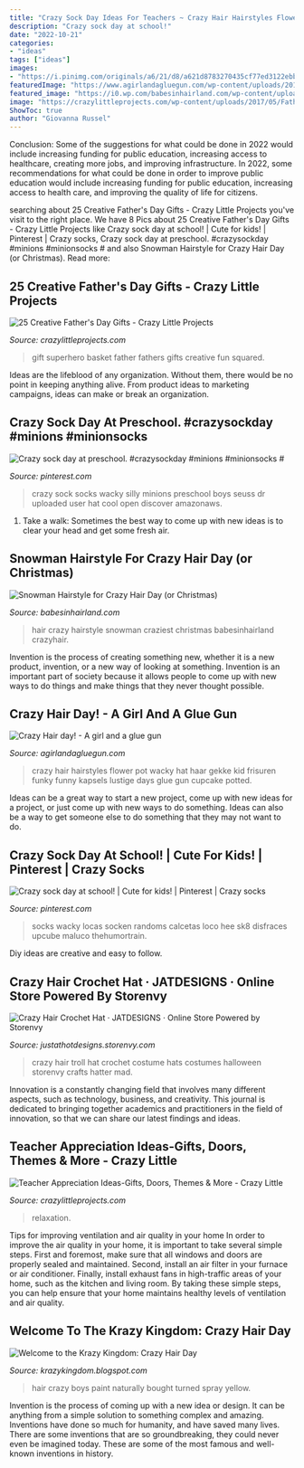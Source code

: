 ```yaml
---
title: "Crazy Sock Day Ideas For Teachers ~ Crazy Hair Hairstyles Flower Pot Wacky Hat Haar Gekke Kid Frisuren Funky Funny Kapsels Lustige Days Glue Gun Cupcake Potted"
description: "Crazy sock day at school!"
date: "2022-10-21"
categories:
- "ideas"
tags: ["ideas"]
images:
- "https://i.pinimg.com/originals/a6/21/d8/a621d8783270435cf77ed3122ebbbb8c.jpg"
featuredImage: "https://www.agirlandagluegun.com/wp-content/uploads/2016/10/e07b926809401af79ab42c98284a2a86.jpg"
featured_image: "https://i0.wp.com/babesinhairland.com/wp-content/uploads/IMG_9481-1A.jpg"
image: "https://crazylittleprojects.com/wp-content/uploads/2017/05/Fathers-Day-Superhero-Gift-Basket.png"
ShowToc: true
author: "Giovanna Russel"
---
```



Conclusion: Some of the suggestions for what could be done in 2022 would include increasing funding for public education, increasing access to healthcare, creating more jobs, and improving infrastructure.
In 2022, some recommendations for what could be done in order to improve public education would include increasing funding for public education, increasing access to health care, and improving the quality of life for citizens.

	

		
searching about 25 Creative Father&#039;s Day Gifts - Crazy Little Projects you've visit to the right place. We have 8 Pics about 25 Creative Father&#039;s Day Gifts - Crazy Little Projects like Crazy sock day at school! | Cute for kids! | Pinterest | Crazy socks, Crazy sock day at preschool. #crazysockday #minions #minionsocks # and also Snowman Hairstyle for Crazy Hair Day (or Christmas). Read more:
		
    
## 25 Creative Father&#039;s Day Gifts - Crazy Little Projects

<img loading=lazy src="https://crazylittleprojects.com/wp-content/uploads/2017/05/Fathers-Day-Superhero-Gift-Basket.png" onerror="this.onerror=null;this.src='https://tse1.mm.bing.net/th?id=OIP.Yy1pP4CAh771mCUzjYXa8gHaKV&amp;pid=15.1';" alt="25 Creative Father&#039;s Day Gifts - Crazy Little Projects">

_Source: crazylittleprojects.com_

>gift superhero basket father fathers gifts creative fun squared. 

	

Ideas are the lifeblood of any organization. Without them, there would be no point in keeping anything alive. From product ideas to marketing campaigns, ideas can make or break an organization.

    
## Crazy Sock Day At Preschool. #crazysockday #minions #minionsocks #

<img loading=lazy src="https://i.pinimg.com/originals/a6/21/d8/a621d8783270435cf77ed3122ebbbb8c.jpg" onerror="this.onerror=null;this.src='https://tse2.mm.bing.net/th?id=OIP.EINtMDVDUtKsK5iNibq0AAHaJ4&amp;pid=15.1';" alt="Crazy sock day at preschool. #crazysockday #minions #minionsocks #">

_Source: pinterest.com_

>crazy sock socks wacky silly minions preschool boys seuss dr uploaded user hat cool open discover amazonaws. 

	

1. Take a walk: Sometimes the best way to come up with new ideas is to clear your head and get some fresh air.

    
## Snowman Hairstyle For Crazy Hair Day (or Christmas)

<img loading=lazy src="https://i0.wp.com/babesinhairland.com/wp-content/uploads/IMG_9481-1A.jpg" onerror="this.onerror=null;this.src='https://tse1.mm.bing.net/th?id=OIP.8gLUmfbhhDu7pl_Zhq8HIgHaLH&amp;pid=15.1';" alt="Snowman Hairstyle for Crazy Hair Day (or Christmas)">

_Source: babesinhairland.com_

>hair crazy hairstyle snowman craziest christmas babesinhairland crazyhair. 

	

Invention is the process of creating something new, whether it is a new product, invention, or a new way of looking at something. Invention is an important part of society because it allows people to come up with new ways to do things and make things that they never thought possible.

    
## Crazy Hair Day! - A Girl And A Glue Gun

<img loading=lazy src="https://www.agirlandagluegun.com/wp-content/uploads/2016/10/e07b926809401af79ab42c98284a2a86.jpg" onerror="this.onerror=null;this.src='https://tse1.mm.bing.net/th?id=OIP.ET_kFQ9KsBZiqt7w2SzWkgHaJ4&amp;pid=15.1';" alt="Crazy Hair day! - A girl and a glue gun">

_Source: agirlandagluegun.com_

>crazy hair hairstyles flower pot wacky hat haar gekke kid frisuren funky funny kapsels lustige days glue gun cupcake potted. 

	

Ideas can be a great way to start a new project, come up with new ideas for a project, or just come up with new ways to do something. Ideas can also be a way to get someone else to do something that they may not want to do.

    
## Crazy Sock Day At School! | Cute For Kids! | Pinterest | Crazy Socks

<img loading=lazy src="https://i.pinimg.com/564x/3a/5b/d2/3a5bd22797547914f7d5e0f9ad555468--silly-socks-day-crazy-socks-diy-kids.jpg?b=t" onerror="this.onerror=null;this.src='https://tse2.mm.bing.net/th?id=OIP.N7SwoXRGOmdxFgg-nxwodAHaNK&amp;pid=15.1';" alt="Crazy sock day at school! | Cute for kids! | Pinterest | Crazy socks">

_Source: pinterest.com_

>socks wacky locas socken randoms calcetas loco hee sk8 disfraces upcube maluco thehumortrain. 

	

Diy ideas are creative and easy to follow.

    
## Crazy Hair Crochet Hat · JATDESIGNS · Online Store Powered By Storenvy

<img loading=lazy src="http://d1nr5wevwcuzuv.cloudfront.net/product_photos/46399591/20161204_194132_original.png" onerror="this.onerror=null;this.src='https://tse3.mm.bing.net/th?id=OIP.jI5YCMGnBNhn70rOZs5LYwHaK0&amp;pid=15.1';" alt="Crazy Hair Crochet Hat · JATDESIGNS · Online Store Powered by Storenvy">

_Source: justathotdesigns.storenvy.com_

>crazy hair troll hat crochet costume hats costumes halloween storenvy crafts hatter mad. 

	

Innovation is a constantly changing field that involves many different aspects, such as technology, business, and creativity. This journal is dedicated to bringing together academics and practitioners in the field of innovation, so that we can share our latest findings and ideas.

    
## Teacher Appreciation Ideas-Gifts, Doors, Themes &amp; More - Crazy Little

<img loading=lazy src="https://crazylittleprojects.com/wp-content/uploads/2014/04/Relax+Teacher+Gift+Idea+title.jpg" onerror="this.onerror=null;this.src='https://tse4.mm.bing.net/th?id=OIP.pVi0zhOX7Bi6V5upifRaHAHaLH&amp;pid=15.1';" alt="Teacher Appreciation Ideas-Gifts, Doors, Themes &amp; More - Crazy Little">

_Source: crazylittleprojects.com_

>relaxation. 

	

Tips for improving ventilation and air quality in your home
In order to improve the air quality in your home, it is important to take several simple steps. First and foremost, make sure that all windows and doors are properly sealed and maintained. Second, install an air filter in your furnace or air conditioner. Finally, install exhaust fans in high-traffic areas of your home, such as the kitchen and living room. By taking these simple steps, you can help ensure that your home maintains healthy levels of ventilation and air quality.

    
## Welcome To The Krazy Kingdom: Crazy Hair Day

<img loading=lazy src="https://1.bp.blogspot.com/-91Gx8T2ffWk/WRtvttZNV-I/AAAAAAACOKk/N1JRa3EcMZYgaahvMd0jD-zKnO2uj0iZACLcB/s1600/IMG_1236.jpg" onerror="this.onerror=null;this.src='https://tse1.mm.bing.net/th?id=OIP.rpJo2YHXMh9J3lO_Ag0HgAHaJ4&amp;pid=15.1';" alt="Welcome to the Krazy Kingdom: Crazy Hair Day">

_Source: krazykingdom.blogspot.com_

>hair crazy boys paint naturally bought turned spray yellow. 

	

Invention is the process of coming up with a new idea or design. It can be anything from a simple solution to something complex and amazing. Inventions have done so much for humanity, and have saved many lives. There are some inventions that are so groundbreaking, they could never even be imagined today. These are some of the most famous and well-known inventions in history.

